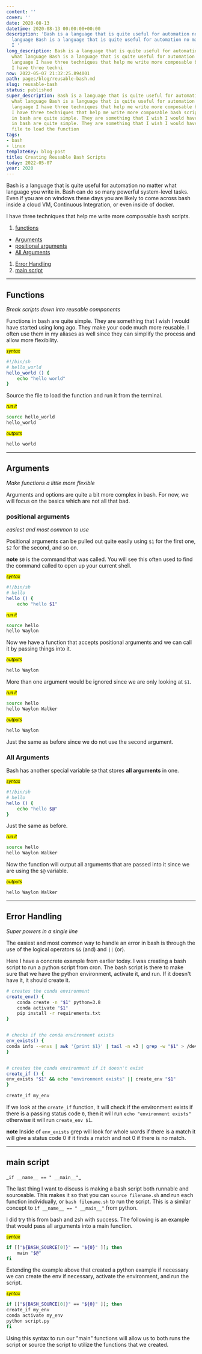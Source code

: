 ```yaml
---
content: ''
cover: ''
date: 2020-08-13
datetime: 2020-08-13 00:00:00+00:00
description: 'Bash is a language that is quite useful for automation no matter what
  language Bash is a language that is quite useful for automation no matter what language
  I '
long_description: Bash is a language that is quite useful for automation no matter
  what language Bash is a language that is quite useful for automation no matter what
  language I have three techniques that help me write more composable bash scripts.
  I have three techni
now: 2022-05-07 21:32:25.894001
path: pages/blog/reusable-bash.md
slug: reusable-bash
status: published
super_description: Bash is a language that is quite useful for automation no matter
  what language Bash is a language that is quite useful for automation no matter what
  language I have three techniques that help me write more composable bash scripts.
  I have three techniques that help me write more composable bash scripts. Functions
  in bash are quite simple. They are something that I wish I would have Functions
  in bash are quite simple. They are something that I wish I would have Source the
  file to load the function
tags:
- bash
- linux
templateKey: blog-post
title: Creating Reusable Bash Scripts
today: 2022-05-07
year: 2020
---
```


Bash is a language that is quite useful for automation no matter what language
you write in. Bash can do so many powerful system-level tasks. Even if you are
on windows these days you are likely to come across bash inside a cloud VM,
Continuous Integration, or even inside of docker.

I have three techniques that help me write more composable bash scripts.

1. [functions](#functions)
  * [Arguments](#arguments)
  * [positional arguments](#positional-arguments)
  * [All Arguments](#all-arguments)
1. [Error Handling](#error-handling)
1. [main script](#main-script)

---

## Functions
_Break scripts down into reusable components_

Functions in bash are quite simple. They are something that I wish I would have
started using long ago. They make your code much more reusable. I often use
them in my aliases as well since they can simplify the process and allow more
flexibility.

_<small><mark>syntax</mark></small>_

``` bash
#!/bin/sh
# hello_world
hello_world () {
    echo "hello world"
}
```

Source the file to load the function and run it from the terminal.

_<small><mark>run it</mark></small>_

``` bash
source hello_world
hello_world
```

_<small><mark>outputs</mark></small>_

``` bash
hello world
```
---

## Arguments
_Make functions a little more flexible_

Arguments and options are quite a bit more complex in bash. For now, we will
focus on the basics which are not all that bad.

### positional arguments
_easiest and most common to use_

Positional arguments can be pulled out quite easily using `$1` for the first
one, `$2` for the second, and so on.

**note** `$0` is the command that was called. You will see this often used to
find the command called to open up your current shell.

_<small><mark>syntax</mark></small>_
``` bash
#!/bin/sh
# hello
hello () {
    echo "hello $1"

```

_<small><mark>run it</mark></small>_

``` bash
source hello
hello Waylon
```

Now we have a function that accepts positional arguments and we can call it by
passing things into it.

_<small><mark>outputs</mark></small>_

``` bash
hello Waylon
```

More than one argument would be ignored since we are only looking at `$1`.

_<small><mark>run it</mark></small>_

``` bash
source hello
hello Waylon Walker
```

_<small><mark>outputs</mark></small>_

``` bash
hello Waylon
```

Just the same as before since we do not use the second argument.

### All Arguments

Bash has another special variable `$@` that stores **all arguments** in one.

_<small><mark>syntax</mark></small>_

``` bash
#!/bin/sh
# hello
hello () {
    echo "hello $@"
}
```

Just the same as before.

_<small><mark>run it</mark></small>_

``` bash
source hello
hello Waylon Walker
```

Now the function will output all arguments that are passed into it since we are using the `$@` variable.

_<small><mark>outputs</mark></small>_

``` bash
hello Waylon Walker
```

---

## Error Handling
_Super powers in a single line_

The easiest and most common way to handle an error in bash is through the use
of the logical operators `&&` (and) and `||` (or).

Here I have a concrete example from earlier today. I was creating a bash script
to run a python script from cron. The bash script is there to make sure that we
have the python environment, activate it, and run. If it doesn't have it, it
should create it.

``` bash
# creates the conda environment
create_env() {
    conda create -n "$1" python=3.8
    conda activate "$1"
    pip install -r requirements.txt
}


# checks if the conda environment exists
env_exists() {
conda info --envs | awk '{print $1}' | tail -n +3 | grep -w "$1" > /dev/null
}


# creates the conda environment if it doesn't exist
create_if () {
env_exists "$1" && echo "environment exists" || create_env "$1"
}

create_if my_env
```

If we look at the `create_if` function, it will check if the environment exists
if there is a passing status code `0`, then it will run `echo "environment
exists"` otherwise it will run `create_env $1`.

**note** Inside of `env_exists` grep will look for whole words if there is a
match it will give a status code 0 if it finds a match and not 0 if there is no
match.

---

## main script

\_`if __name__ == " __main__"`\_

The last thing I want to discuss is making a bash script both runnable and
sourceable. This makes it so that you can `source filename.sh` and run each
function individually, or `bash filename.sh` to run the script. This is a
similar concept to `if __name__ == " __main__"` from python.

I did try this from bash and zsh with success. The following is an example that
would pass all arguments into a main function.

_<small><mark>syntax</mark></small>_

``` bash
if [["${BASH_SOURCE[0]}" == "${0}" ]]; then
    main "$@"
fi
```

Extending the example above that created a python example if necessary we can
create the env if necessary, activate the environment, and run the script.

_<small><mark>syntax</mark></small>_

``` bash
if [["${BASH_SOURCE[0]}" == "${0}" ]]; then
create_if my_env
conda activate my_env
python script.py
fi
```

Using this syntax to run our "main" functions will allow us to both runs the
script or source the script to utilize the functions that we created.